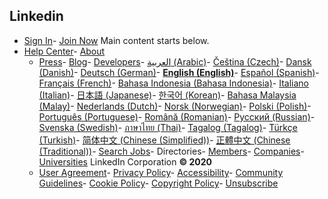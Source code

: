 
## Linkedin
- [Sign In](https://www.linkedin.com/login?session_redirect=&amp;trk=hb_signin)- [Join Now](https://www.linkedin.com/signup/cold-join?trk=hb_join)
Main content starts below.
- [Help Center](https://www.linkedin.com/help/linkedin?lang=en)- [About](https://about.linkedin.com/)<ul id="li-about-options"><li>[Press](https://www.linkedin.com/redir/redirect?url=https%3A%2F%2Fnews%2Elinkedin%2Ecom%2F&amp;urlhash=Wa2p)- [Blog](https://www.linkedin.com/redir/redirect?url=https%3A%2F%2Fblog%2Elinkedin%2Ecom%2F&amp;urlhash=bplK)- [Developers](https://www.linkedin.com/redir/redirect?url=https%3A%2F%2Fdeveloper%2Elinkedin%2Ecom&amp;urlhash=Qc8-)- [العربية (Arabic)](https://www.linkedin.com/secure/settings)- [Čeština (Czech)](https://www.linkedin.com/secure/settings)- [Dansk (Danish)](https://www.linkedin.com/secure/settings)- [Deutsch (German)](https://www.linkedin.com/secure/settings)- [**English (English)**](https://www.linkedin.com/secure/settings)- [Español (Spanish)](https://www.linkedin.com/secure/settings)- [Français (French)](https://www.linkedin.com/secure/settings)- [Bahasa Indonesia (Bahasa Indonesia)](https://www.linkedin.com/secure/settings)- [Italiano (Italian)](https://www.linkedin.com/secure/settings)- [日本語 (Japanese)](https://www.linkedin.com/secure/settings)- [한국어 (Korean)](https://www.linkedin.com/secure/settings)- [Bahasa Malaysia (Malay)](https://www.linkedin.com/secure/settings)- [Nederlands (Dutch)](https://www.linkedin.com/secure/settings)- [Norsk (Norwegian)](https://www.linkedin.com/secure/settings)- [Polski (Polish)](https://www.linkedin.com/secure/settings)- [Português (Portuguese)](https://www.linkedin.com/secure/settings)- [Română (Romanian)](https://www.linkedin.com/secure/settings)- [Русский (Russian)](https://www.linkedin.com/secure/settings)- [Svenska (Swedish)](https://www.linkedin.com/secure/settings)- [ภาษาไทย (Thai)](https://www.linkedin.com/secure/settings)- [Tagalog (Tagalog)](https://www.linkedin.com/secure/settings)- [Türkçe (Turkish)](https://www.linkedin.com/secure/settings)- [简体中文 (Chinese (Simplified))](https://www.linkedin.com/secure/settings)- [正體中文 (Chinese (Traditional))](https://www.linkedin.com/secure/settings)- [Search Jobs](https://www.linkedin.com/jobs/?trk=hb_ft_jobs)- Directories- [Members](https://www.linkedin.com/directory/people-a?trk=hb_ft_peopledir)- [Companies](https://www.linkedin.com/directory/companies)- [Universities](https://www.linkedin.com/directory/universities)
LinkedIn Corporation **&copy; 2020**
- [User Agreement](https://www.linkedin.com/legal/user-agreement?trk=hb_ft_userag)- [Privacy Policy](https://www.linkedin.com/legal/privacy-policy?trk=hb_ft_priv)- [Accessibility](https://www.linkedin.com/accessibility)- [Community Guidelines](https://www.linkedin.com/help/linkedin/answer/34593?lang=en)- [Cookie Policy](https://www.linkedin.com/legal/cookie-policy?trk=hb_ft_cookie)- [Copyright Policy](https://www.linkedin.com/legal/copyright-policy?trk=hb_ft_copy)- [Unsubscribe](https://www.linkedin.com/psettings/guest-email-unsubscribe?trk=hb_ft_gunsub)